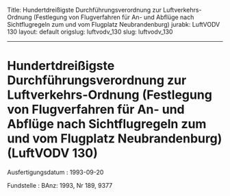Title: Hundertdreißigste Durchführungsverordnung zur Luftverkehrs-Ordnung (Festlegung
  von Flugverfahren für An- und Abflüge nach Sichtflugregeln zum und vom Flugplatz
  Neubrandenburg)
jurabk: LuftVODV 130
layout: default
origslug: luftvodv_130
slug: luftvodv_130

---

# Hundertdreißigste Durchführungsverordnung zur Luftverkehrs-Ordnung (Festlegung von Flugverfahren für An- und Abflüge nach Sichtflugregeln zum und vom Flugplatz Neubrandenburg) (LuftVODV 130)

Ausfertigungsdatum
:   1993-09-20

Fundstelle
:   BAnz: 1993, Nr 189, 9377

